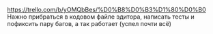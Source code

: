 https://trello.com/b/yOMQbBes/%D0%B8%D0%B3%D1%80%D0%B0
Нажно прибраться в кодовом файле эдитора, написать тесты и пофиксить пару багов, а так работает (успел почти всё)
